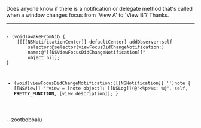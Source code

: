 Does anyone know if there is a notification or delegate method that's called when a window changes focus from 'View A' to 'View B'? Thanks.

----

<code>
- (void)awakeFromNib {
	[[[[NSNotificationCenter]] defaultCenter] addObserver:self
		selector:@selector(viewFocusDidChangeNotification:)
		name:@"[[NSViewFocusDidChangeNotification]]"
		object:nil];
}

- (void)viewFocusDidChangeNotification:([[NSNotification]] '')note {
    [[NSView]] ''view = [note object];
    [[NSLog]](@"<%p>%s: %@", self, __PRETTY_FUNCTION__, [view description]);
}
</code>

--zootbobbalu